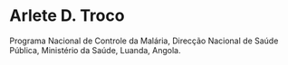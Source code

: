 # Arlete D. Troco

Programa Nacional de Controle da Malária, Direcção Nacional de Saúde
Pública, Ministério da Saúde, Luanda, Angola.